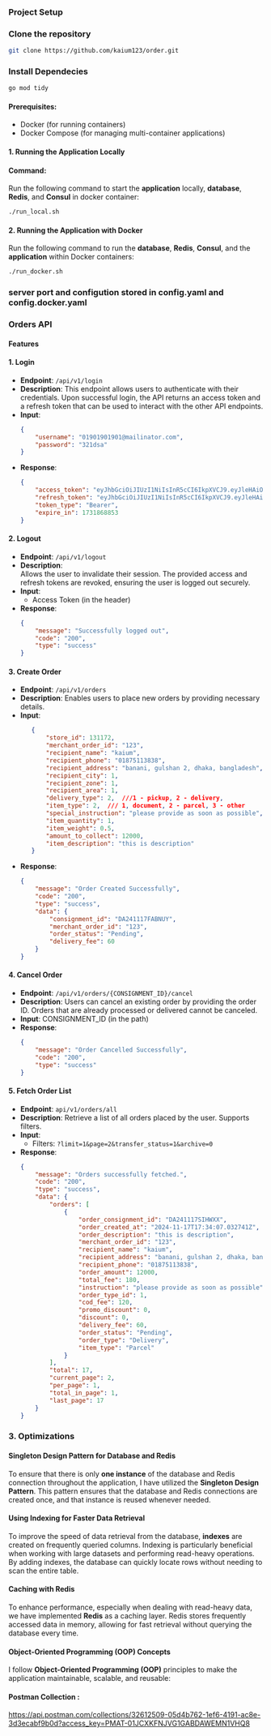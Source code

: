 ### Project Setup
### Clone the repository
```bash
git clone https://github.com/kaium123/order.git
```
### Install Dependecies
```bash
go mod tidy
```
#### Prerequisites:
- Docker (for running containers)
- Docker Compose (for managing multi-container applications)
#### 1. **Running the Application Locally**
#### Command:
Run the following command to start the **application** locally, **database**, **Redis**, and **Consul** in docker container:

```bash
./run_local.sh
```

#### 2. **Running the Application with Docker**
Run the following command to run the **database**, **Redis**, **Consul**, and the **application** within Docker containers:
```bash
./run_docker.sh
```

### server port and configution stored in config.yaml and config.docker.yaml

### Orders API
#### Features
#### 1. **Login**
   - **Endpoint**: `/api/v1/login`
   - **Description**:  This endpoint allows users to authenticate with their credentials. Upon successful login, the API returns an access token and a refresh token that can be used to interact with the other API endpoints.
   - **Input**:  
     ```json
     {
         "username": "01901901901@mailinator.com",
         "password": "321dsa"
     }
     ```
   - **Response**:  
     ```json
     {
         "access_token": "eyJhbGciOiJIUzI1NiIsInR5cCI6IkpXVCJ9.eyJleHAiOjE3MzE4Njg4NTMsInVzZXJfaWQiOjF9.I0ePj4bvQsCW5rODb4uPBjSRt1bUCVmDIMcBYurhEKQ",
         "refresh_token": "eyJhbGciOiJIUzI1NiIsInR5cCI6IkpXVCJ9.eyJleHAiOjE3MzI0NzAwNTMsInVzZXJfaWQiOjF9.LuQvDKekCPZGIxI9KlR0NxVJcUSnz6P6YQUppuj9EgQ",
         "token_type": "Bearer",
         "expire_in": 1731868853
     }
     ```

#### 2. **Logout**
   - **Endpoint**: `/api/v1/logout`
   - **Description**:  
     Allows the user to invalidate their session. The provided access and refresh tokens are revoked, ensuring the user is logged out securely.
   - **Input**:  
     - Access Token (in the header)  
   - **Response**:  
     ```json
     {
         "message": "Successfully logged out",
         "code": "200",
         "type": "success"
     }
     ```

#### 3. **Create Order**
   - **Endpoint**: `/api/v1/orders`
   - **Description**:  Enables users to place new orders by providing necessary details.
   - **Input**:  
     ``` json
        {
            "store_id": 131172,
            "merchant_order_id": "123",
            "recipient_name": "kaium",
            "recipient_phone": "01875113838",
            "recipient_address": "banani, gulshan 2, dhaka, bangladesh",
            "recipient_city": 1,
            "recipient_zone": 1,
            "recipient_area": 1,
            "delivery_type": 2,  ///1 - pickup, 2 - delivery, 
            "item_type": 2,  /// 1, document, 2 - parcel, 3 - other
            "special_instruction": "please provide as soon as possible",
            "item_quantity": 1,
            "item_weight": 0.5,
            "amount_to_collect": 12000,
            "item_description": "this is description"
        }
        ```
   - **Response**:  
     ```json
     {
         "message": "Order Created Successfully",
         "code": "200",
         "type": "success",
         "data": {
             "consignment_id": "DA241117FABNUY",
             "merchant_order_id": "123",
             "order_status": "Pending",
             "delivery_fee": 60
         }
     }
     ```

#### 4. **Cancel Order**
   - **Endpoint**: `/api/v1/orders/{CONSIGNMENT_ID}/cancel`
   - **Description**:  Users can cancel an existing order by providing the order ID. Orders that are already processed or delivered cannot be canceled.
   - **Input**:  CONSIGNMENT_ID (in the path)  
   - **Response**:  
     ```json
     {
         "message": "Order Cancelled Successfully",
         "code": "200",
         "type": "success"
     }
     ```

#### 5. **Fetch Order List**
   - **Endpoint**: `api/v1/orders/all`
   - **Description**:  Retrieve a list of all orders placed by the user. Supports filters.
   - **Input**:  
     - Filters: `?limit=1&page=2&transfer_status=1&archive=0`  
   - **Response**:  
     ```json
     {
         "message": "Orders successfully fetched.",
         "code": "200",
         "type": "success",
         "data": {
             "orders": [
                 {
                     "order_consignment_id": "DA241117SIHWXX",
                     "order_created_at": "2024-11-17T17:34:07.032741Z",
                     "order_description": "this is description",
                     "merchant_order_id": "123",
                     "recipient_name": "kaium",
                     "recipient_address": "banani, gulshan 2, dhaka, bangladesh",
                     "recipient_phone": "01875113838",
                     "order_amount": 12000,
                     "total_fee": 180,
                     "instruction": "please provide as soon as possible",
                     "order_type_id": 1,
                     "cod_fee": 120,
                     "promo_discount": 0,
                     "discount": 0,
                     "delivery_fee": 60,
                     "order_status": "Pending",
                     "order_type": "Delivery",
                     "item_type": "Parcel"
                 }
             ],
             "total": 17,
             "current_page": 2,
             "per_page": 1,
             "total_in_page": 1,
             "last_page": 17
         }
     }
     ```



### 3. **Optimizations**

#### Singleton Design Pattern for Database and Redis
To ensure that there is only **one instance** of the database and Redis connection throughout the application, I have utilized the **Singleton Design Pattern**. This pattern ensures that the database and Redis connections are created once, and that instance is reused whenever needed.

#### Using Indexing for Faster Data Retrieval
To improve the speed of data retrieval from the database, **indexes** are created on frequently queried columns. Indexing is particularly beneficial when working with large datasets and performing read-heavy operations. By adding indexes, the database can quickly locate rows without needing to scan the entire table.

#### Caching with Redis
To enhance performance, especially when dealing with read-heavy data, we have implemented **Redis** as a caching layer. Redis stores frequently accessed data in memory, allowing for fast retrieval without querying the database every time. 

#### Object-Oriented Programming (OOP) Concepts
I follow **Object-Oriented Programming (OOP)** principles to make the application maintainable, scalable, and reusable:

#### Postman Collection :
https://api.postman.com/collections/32612509-05d4b762-1ef6-4191-ac8e-3d3ecabf9b0d?access_key=PMAT-01JCXKFNJVG1GABDAWEMN1VHQ8
